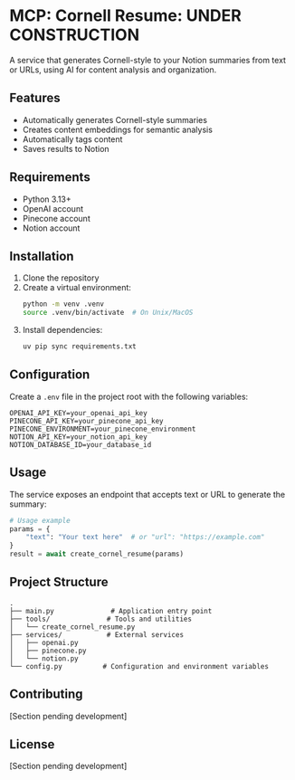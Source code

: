 # MCP: Cornell Resume: UNDER CONSTRUCTION

A service that generates Cornell-style to your Notion summaries from text or URLs, using AI for content analysis and organization.

## Features

- Automatically generates Cornell-style summaries
- Creates content embeddings for semantic analysis
- Automatically tags content
- Saves results to Notion

## Requirements

- Python 3.13+
- OpenAI account
- Pinecone account
- Notion account

## Installation

1. Clone the repository
2. Create a virtual environment:
   ```bash
   python -m venv .venv
   source .venv/bin/activate  # On Unix/MacOS
   ```
3. Install dependencies:
   ```bash
   uv pip sync requirements.txt
   ```

## Configuration

Create a `.env` file in the project root with the following variables:

```env
OPENAI_API_KEY=your_openai_api_key
PINECONE_API_KEY=your_pinecone_api_key
PINECONE_ENVIRONMENT=your_pinecone_environment
NOTION_API_KEY=your_notion_api_key
NOTION_DATABASE_ID=your_database_id
```

## Usage

The service exposes an endpoint that accepts text or URL to generate the summary:

```python
# Usage example
params = {
    "text": "Your text here"  # or "url": "https://example.com"
}
result = await create_cornel_resume(params)
```

## Project Structure

```
.
├── main.py              # Application entry point
├── tools/              # Tools and utilities
│   └── create_cornel_resume.py
├── services/           # External services
│   ├── openai.py
│   ├── pinecone.py
│   └── notion.py
└── config.py          # Configuration and environment variables
```

## Contributing

[Section pending development]

## License

[Section pending development]
